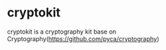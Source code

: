 # cryptokit
cryptokit is a cryptography kit base on Cryptography(https://github.com/pyca/cryptography)
